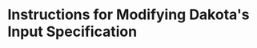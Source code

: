 Instructions for Modifying Dakota's Input Specification
=======================================================